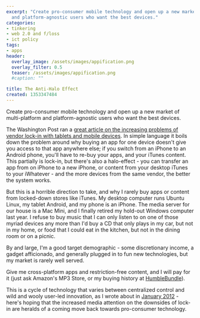 ```yaml
---
excerpt: "Create pro-consumer mobile technology and open up a new market of multi-platform
  and platform-agnostic users who want the best devices."
categories:
- tinkering
- web 2.0 and f/loss
- ict policy
tags:
- apps
header:
  overlay_image: /assets/images/appification.png
  overlay_filter: 0.5
  teaser: /assets/images/appification.png
  #caption: ""

title: The Anti-Halo Effect
created: 1353347484
---
```

Create pro-consumer mobile technology and open up a new market of multi-platform and platform-agnostic users who want the best devices.

The Washington Post ran a <a href="https://www.washingtonpost.com/business/technology/gadget-shoppers-pick-your-gadget-path-carefully/2012/11/16/51e0a630-2d13-11e2-a99d-5c4203af7b7a_story.html">great article on the increasing problems of vendor lock-in with tablets and mobile devices</a>.  In simple language it boils down the problem around why buying an app for one device doesn't give you access to that app anywhere else; if you switch from an iPhone to an Android phone, you'll have to re-buy your apps, and your iTunes content.  This partially is lock-in, but there's also a halo-effect - you can transfer an app from on iPhone to a new iPhone, or content from your desktop iTunes to your iWhatever - and the more devices from the same vendor, the better the system works.

But this is a horrible direction to take, and why I rarely buy apps or content from locked-down stores like iTunes.  My desktop computer runs Ubuntu Linux, my tablet Android, and my phone is an iPhone.  The media server for our house is a Mac Mini, and I finally retired my hold-out Windows computer last year.  I refuse to buy music that I can only listen to on one of those myriad devices any more than I'd buy a CD that only plays in my car, but not in my home, or food that I could eat in the kitchen, but not in the dining room or on a picnic.

By and large, I'm a good target demographic - some discretionary income, a gadget afficionado, and generally plugged in to fun new technologies, but my market is rarely well served.

Give me cross-platform apps and restriction-free content, and I will pay for it (just ask Amazon's MP3 Store, or my buying history at <a href="https://www.humblebundle.com/">HumbleBundle</a>).

This is a cycle of technology that varies between centralized control and wild and wooly user-led innovation, as I wrote about in <a href="https://www.joncamfield.com/blog/2012.01/against_appification">January 2012</a> - here's hoping that the increased media attention on the downsides of lock-in are heralds of a coming move back towards pro-consumer technology.
